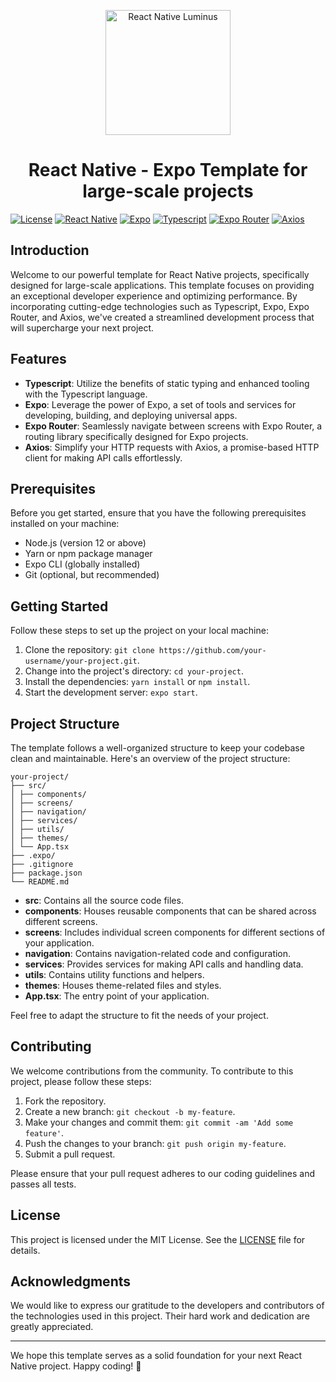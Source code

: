 <p align="center">
    <img alt="React Native Luminus" src="https://i.postimg.cc/kG5X4GDK/Logo-rn-luminus.png" width="200" />
</p>

<h1 align="center">
  React Native - Expo Template for large-scale projects
</h1>

[![License](https://img.shields.io/badge/license-MIT-blue.svg)](https://opensource.org/licenses/MIT)
[![React Native](https://img.shields.io/badge/react--native-0.64-blue.svg)](https://reactnative.dev)
[![Expo](https://img.shields.io/badge/expo-43.0.0-blue.svg)](https://expo.io)
[![Typescript](https://img.shields.io/badge/typescript-4.3.5-blue.svg)](https://www.typescriptlang.org)
[![Expo Router](https://img.shields.io/badge/expo--router-2.0.0-blue.svg)](https://github.com/expo/expo/tree/master/packages/react-navigation)
[![Axios](https://img.shields.io/badge/axios-0.21.1-blue.svg)](https://github.com/axios/axios)




## Introduction

Welcome to our powerful template for React Native projects, specifically designed for large-scale applications. This template focuses on providing an exceptional developer experience and optimizing performance. By incorporating cutting-edge technologies such as Typescript, Expo, Expo Router, and Axios, we've created a streamlined development process that will supercharge your next project.

## Features

- **Typescript**: Utilize the benefits of static typing and enhanced tooling with the Typescript language.
- **Expo**: Leverage the power of Expo, a set of tools and services for developing, building, and deploying universal apps.
- **Expo Router**: Seamlessly navigate between screens with Expo Router, a routing library specifically designed for Expo projects.
- **Axios**: Simplify your HTTP requests with Axios, a promise-based HTTP client for making API calls effortlessly.

## Prerequisites

Before you get started, ensure that you have the following prerequisites installed on your machine:

- Node.js (version 12 or above)
- Yarn or npm package manager
- Expo CLI (globally installed)
- Git (optional, but recommended)

## Getting Started

Follow these steps to set up the project on your local machine:

1. Clone the repository: `git clone https://github.com/your-username/your-project.git`.
2. Change into the project's directory: `cd your-project`.
3. Install the dependencies: `yarn install` or `npm install`.
4. Start the development server: `expo start`.

## Project Structure

The template follows a well-organized structure to keep your codebase clean and maintainable. Here's an overview of the project structure:

```
your-project/
├── src/
│ ├── components/
│ ├── screens/
│ ├── navigation/
│ ├── services/
│ ├── utils/
│ ├── themes/
│ └── App.tsx
├── .expo/
├── .gitignore
├── package.json
└── README.md
```

- **src**: Contains all the source code files.
- **components**: Houses reusable components that can be shared across different screens.
- **screens**: Includes individual screen components for different sections of your application.
- **navigation**: Contains navigation-related code and configuration.
- **services**: Provides services for making API calls and handling data.
- **utils**: Contains utility functions and helpers.
- **themes**: Houses theme-related files and styles.
- **App.tsx**: The entry point of your application.

Feel free to adapt the structure to fit the needs of your project.

## Contributing

We welcome contributions from the community. To contribute to this project, please follow these steps:

1. Fork the repository.
2. Create a new branch: `git checkout -b my-feature`.
3. Make your changes and commit them: `git commit -am 'Add some feature'`.
4. Push the changes to your branch: `git push origin my-feature`.
5. Submit a pull request.

Please ensure that your pull request adheres to our coding guidelines and passes all tests.

## License

This project is licensed under the MIT License. See the [LICENSE](LICENSE) file for details.

## Acknowledgments

We would like to express our gratitude to the developers and contributors of the technologies used in this project. Their hard work and dedication are greatly appreciated.

---

We hope this template serves as a solid foundation for your next React Native project. Happy coding! 🚀
